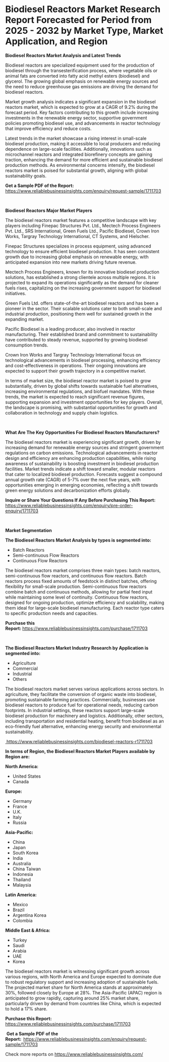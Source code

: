 <p><h1>Biodiesel Reactors Market Research Report Forecasted for Period from 2025 -  2032 by Market Type, Market Application, and Region</h1></p><p><strong>Biodiesel Reactors Market Analysis and Latest Trends</strong></p>
<p><p>Biodiesel reactors are specialized equipment used for the production of biodiesel through the transesterification process, where vegetable oils or animal fats are converted into fatty acid methyl esters (biodiesel) and glycerol. The growing global emphasis on renewable energy sources and the need to reduce greenhouse gas emissions are driving the demand for biodiesel reactors. </p><p>Market growth analysis indicates a significant expansion in the biodiesel reactors market, which is expected to grow at a CAGR of 9.2% during the forecast period. Key factors contributing to this growth include increasing investments in the renewable energy sector, supportive government policies promoting biodiesel use, and advancements in reactor technology that improve efficiency and reduce costs. </p><p>Latest trends in the market showcase a rising interest in small-scale biodiesel production, making it accessible to local producers and reducing dependence on large-scale facilities. Additionally, innovations such as microchannel reactors and integrated biorefinery concepts are gaining traction, enhancing the demand for more efficient and sustainable biodiesel production methods. As environmental concerns intensify, the biodiesel reactors market is poised for substantial growth, aligning with global sustainability goals.</p></p>
<p><strong>Get a Sample PDF of the Report:&nbsp;</strong> <a href="https://www.reliablebusinessinsights.com/enquiry/request-sample/1711703?utm_campaign=97&utm_medium=2&utm_source=Github&utm_content=ia&utm_term=11012025&utm_id=biodiesel-reactors">https://www.reliablebusinessinsights.com/enquiry/request-sample/1711703</a></p>
<p>&nbsp;</p>
<p><strong>Biodiesel Reactors Major Market Players</strong></p>
<p><p>The biodiesel reactors market features a competitive landscape with key players including Finepac Structures Pvt. Ltd., Mectech Process Engineers Pvt. Ltd., SRS International, Green Fuels Ltd., Pacific Biodiesel, Crown Iron Works, Targray Technology International, CT Systems, and Hielscher. </p><p>Finepac Structures specializes in process equipment, using advanced technology to ensure efficient biodiesel production. It has seen consistent growth due to increasing global emphasis on renewable energy, with anticipated expansion into new markets driving future revenue.</p><p>Mectech Process Engineers, known for its innovative biodiesel production solutions, has established a strong clientele across multiple regions. It is projected to expand its operations significantly as the demand for cleaner fuels rises, capitalizing on the increasing government support for biodiesel initiatives.</p><p>Green Fuels Ltd. offers state-of-the-art biodiesel reactors and has been a pioneer in the sector. Their scalable solutions cater to both small-scale and industrial production, positioning them well for sustained growth in the expanding market.</p><p>Pacific Biodiesel is a leading producer, also involved in reactor manufacturing. Their established brand and commitment to sustainability have contributed to steady revenue, supported by growing biodiesel consumption trends.</p><p>Crown Iron Works and Targray Technology International focus on technological advancements in biodiesel processing, enhancing efficiency and cost-effectiveness in operations. Their ongoing innovations are expected to support their growth trajectory in a competitive market.</p><p>In terms of market size, the biodiesel reactor market is poised to grow substantially, driven by global shifts towards sustainable fuel alternatives, increasing environmental regulations, and biofuel mandates. With these trends, the market is expected to reach significant revenue figures, supporting expansion and investment opportunities for key players. Overall, the landscape is promising, with substantial opportunities for growth and collaboration in technology and supply chain logistics.</p></p>
<p>&nbsp;</p>
<p><strong>What Are The Key Opportunities For Biodiesel Reactors Manufacturers?</strong></p>
<p><p>The biodiesel reactors market is experiencing significant growth, driven by increasing demand for renewable energy sources and stringent government regulations on carbon emissions. Technological advancements in reactor design and efficiency are enhancing production capabilities, while rising awareness of sustainability is boosting investment in biodiesel production facilities. Market trends indicate a shift toward smaller, modular reactors that cater to localized biodiesel production. Forecasts suggest a compound annual growth rate (CAGR) of 5-7% over the next five years, with opportunities emerging in emerging economies, reflecting a shift towards green energy solutions and decarbonization efforts globally.</p></p>
<p><strong>Inquire or Share Your Questions If Any Before Purchasing This Report:</strong> <a href="https://www.reliablebusinessinsights.com/enquiry/pre-order-enquiry/1711703?utm_campaign=97&utm_medium=2&utm_source=Github&utm_content=ia&utm_term=11012025&utm_id=biodiesel-reactors">https://www.reliablebusinessinsights.com/enquiry/pre-order-enquiry/1711703</a></p>
<p>&nbsp;</p>
<p><strong>Market Segmentation</strong></p>
<p><strong>The Biodiesel Reactors Market Analysis by types is segmented into:</strong></p>
<p><ul><li>Batch Reactors</li><li>Semi-continuous Flow Reactors</li><li>Continuous Flow Reactors</li></ul></p>
<p><p>The biodiesel reactors market comprises three main types: batch reactors, semi-continuous flow reactors, and continuous flow reactors. Batch reactors process fixed amounts of feedstock in distinct batches, offering flexibility for small-scale production. Semi-continuous flow reactors combine batch and continuous methods, allowing for partial feed input while maintaining some level of continuity. Continuous flow reactors, designed for ongoing production, optimize efficiency and scalability, making them ideal for large-scale biodiesel manufacturing. Each reactor type caters to specific production needs and capacities.</p></p>
<p><strong>Purchase this Report:&nbsp;</strong><a href="https://www.reliablebusinessinsights.com/purchase/1711703?utm_campaign=97&utm_medium=2&utm_source=Github&utm_content=ia&utm_term=11012025&utm_id=biodiesel-reactors">https://www.reliablebusinessinsights.com/purchase/1711703</a></p>
<p>&nbsp;</p>
<p><strong>The Biodiesel Reactors Market Industry Research by Application is segmented into:</strong></p>
<p><ul><li>Agriculture</li><li>Commercial</li><li>Industrial</li><li>Others</li></ul></p>
<p><p>The biodiesel reactors market serves various applications across sectors. In agriculture, they facilitate the conversion of organic waste into biodiesel, promoting sustainable farming practices. Commercially, businesses use biodiesel reactors to produce fuel for operational needs, reducing carbon footprints. In industrial settings, these reactors support large-scale biodiesel production for machinery and logistics. Additionally, other sectors, including transportation and residential heating, benefit from biodiesel as an eco-friendly fuel alternative, enhancing energy security and environmental sustainability.</p></p>
<p><a href="https://www.reliablebusinessinsights.com/biodiesel-reactors-r1711703?utm_campaign=97&utm_medium=2&utm_source=Github&utm_content=ia&utm_term=11012025&utm_id=biodiesel-reactors">&nbsp;https://www.reliablebusinessinsights.com/biodiesel-reactors-r1711703</a></p>
<p><strong>In terms of Region, the Biodiesel Reactors Market Players available by Region are:</strong></p>
<p>
    <p> <strong> North America: </strong>
        <ul>
            <li>United States</li>
            <li>Canada</li>
        </ul>
        </p> 
    <p> <strong> Europe: </strong>
        <ul>
            <li>Germany</li>
            <li>France</li>
            <li>U.K.</li>
            <li>Italy</li>
            <li>Russia</li>
        </ul>
        </p> 
    <p> <strong> Asia-Pacific: </strong>
        <ul>
            <li>China</li>
            <li>Japan</li>
            <li>South Korea</li>
            <li>India</li>
            <li>Australia</li>
            <li>China Taiwan</li>
            <li>Indonesia</li>
            <li>Thailand</li>
            <li>Malaysia</li>
        </ul>
        </p> 
    <p> <strong> Latin America: </strong>
        <ul>
            <li>Mexico</li>
            <li>Brazil</li>
            <li>Argentina Korea</li>
            <li>Colombia</li>
        </ul>
        </p> 
    <p> <strong> Middle East & Africa: </strong>
        <ul>
            <li>Turkey</li>
            <li>Saudi</li>
            <li>Arabia</li>
            <li>UAE</li>
            <li>Korea</li>
        </ul>
    </p>
    </p>
<p><p>The biodiesel reactors market is witnessing significant growth across various regions, with North America and Europe expected to dominate due to robust regulatory support and increasing adoption of sustainable fuels. The projected market share for North America stands at approximately 30%, followed closely by Europe at 28%. The Asia-Pacific (APAC) region is anticipated to grow rapidly, capturing around 25% market share, particularly driven by demand from countries like China, which is expected to hold a 17% share.</p></p>
<p><strong>Purchase this Report: </strong><a href="https://www.reliablebusinessinsights.com/purchase/1711703?utm_campaign=97&utm_medium=2&utm_source=Github&utm_content=ia&utm_term=11012025&utm_id=biodiesel-reactors">https://www.reliablebusinessinsights.com/purchase/1711703</a></p>
<p>&nbsp;<strong>Get a Sample PDF of the Report:&nbsp;&nbsp;</strong><a href="https://www.reliablebusinessinsights.com/enquiry/request-sample/1711703?utm_campaign=97&utm_medium=2&utm_source=Github&utm_content=ia&utm_term=11012025&utm_id=biodiesel-reactors">https://www.reliablebusinessinsights.com/enquiry/request-sample/1711703</a></p>
<p><strong></strong></p>
<p>Check more reports on <a href="https://www.reliablebusinessinsights.com/?utm_campaign=97&utm_medium=2&utm_source=Github&utm_content=ia&utm_term=11012025&utm_id=biodiesel-reactors">https://www.reliablebusinessinsights.com/</a></p>